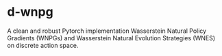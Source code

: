 # d-wnpg
A clean and robust Pytorch implementation Wasserstein Natural Policy Gradients (WNPGs) and Wasserstein Natural Evolution Strategies (WNES) on discrete action space.

